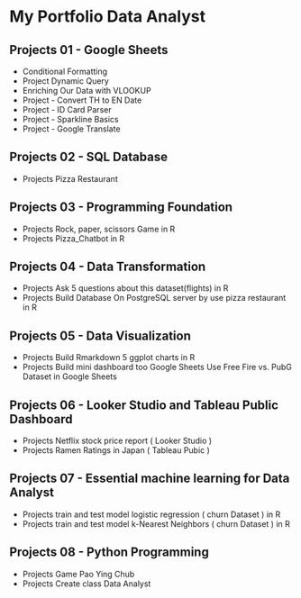 # My Portfolio Data Analyst

## Projects 01 - Google Sheets
- Conditional Formatting
- Project Dynamic Query
- Enriching Our Data with VLOOKUP
- Project - Convert TH to EN Date
- Project - ID Card Parser
- Project - Sparkline Basics
- Project - Google Translate

## Projects 02 - SQL Database
- Projects Pizza Restaurant

## Projects 03 - Programming Foundation
- Projects Rock, paper, scissors Game in R
- Projects Pizza_Chatbot in R

## Projects 04 - Data Transformation
- Projects Ask 5 questions about this dataset(flights) in R
- Projects Build Database On PostgreSQL server by use pizza restaurant in R

## Projects 05 - Data Visualization
- Projects Build Rmarkdown 5 ggplot charts in R
- Projects Build mini dashboard too Google Sheets Use Free Fire vs. PubG Dataset in Google Sheets

## Projects 06 - Looker Studio and Tableau Public Dashboard 
- Projects Netflix stock price report ( Looker Studio )
- Projects Ramen Ratings in Japan ( Tableau Pubic )

## Projects 07 - Essential machine learning for Data Analyst
- Projects train and test model logistic regression ( churn Dataset ) in R
- Projects train and test model k-Nearest Neighbors ( churn Dataset ) in R

## Projects 08 - Python Programming
- Projects Game Pao Ying Chub
- Projects Create class Data Analyst
